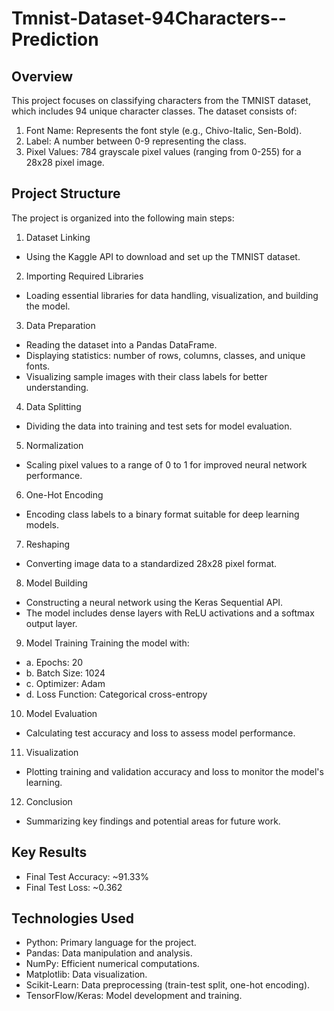 # Tmnist-Dataset-94Characters--Prediction

## Overview
This project focuses on classifying characters from the TMNIST dataset, which includes 94 unique character classes. The dataset consists of:

1. Font Name: Represents the font style (e.g., Chivo-Italic, Sen-Bold).
2. Label: A number between 0-9 representing the class.
3. Pixel Values: 784 grayscale pixel values (ranging from 0-255) for a 28x28 pixel image.

## Project Structure
The project is organized into the following main steps:

1. Dataset Linking
- Using the Kaggle API to download and set up the TMNIST dataset.

2. Importing Required Libraries
- Loading essential libraries for data handling, visualization, and building the model.
3. Data Preparation
- Reading the dataset into a Pandas DataFrame.
- Displaying statistics: number of rows, columns, classes, and unique fonts.
- Visualizing sample images with their class labels for better understanding.
4. Data Splitting
- Dividing the data into training and test sets for model evaluation.
5. Normalization
- Scaling pixel values to a range of 0 to 1 for improved neural network performance.
6. One-Hot Encoding
- Encoding class labels to a binary format suitable for deep learning models.
7. Reshaping
- Converting image data to a standardized 28x28 pixel format.
8. Model Building
- Constructing a neural network using the Keras Sequential API.
- The model includes dense layers with ReLU activations and a softmax output layer.
9. Model Training
Training the model with:
- a. Epochs: 20
- b. Batch Size: 1024
- c. Optimizer: Adam
- d. Loss Function: Categorical cross-entropy
10. Model Evaluation
- Calculating test accuracy and loss to assess model performance.
11. Visualization
- Plotting training and validation accuracy and loss to monitor the model's learning.
12. Conclusion
- Summarizing key findings and potential areas for future work.

## Key Results
- Final Test Accuracy: ~91.33%
- Final Test Loss: ~0.362
  
## Technologies Used
- Python: Primary language for the project.
- Pandas: Data manipulation and analysis.
- NumPy: Efficient numerical computations.
- Matplotlib: Data visualization.
- Scikit-Learn: Data preprocessing (train-test split, one-hot encoding).
- TensorFlow/Keras: Model development and training.


